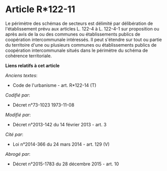 # Article R*122-11

Le périmètre des schémas de secteurs est délimité par délibération de l'établissement prévu aux articles L. 122-4 à L.
122-4-1 sur proposition ou après avis de la ou des communes ou établissements publics de coopération intercommunale
intéressés. Il peut s'étendre sur tout ou partie du territoire d'une ou plusieurs communes ou établissements publics de
coopération intercommunale situés dans le périmètre du schéma de cohérence territoriale.

**Liens relatifs à cet article**

_Anciens textes_:

  - Code de l'urbanisme - art. R*122-14 (T)

_Codifié par_:

  - Décret n°73-1023 1973-11-08

_Modifié par_:

  - Décret n°2013-142 du 14 février 2013 - art. 3

_Cité par_:

  - Loi n°2014-366 du 24 mars 2014 - art. 129 (V)

_Abrogé par_:

  - Décret n°2015-1783 du 28 décembre 2015 - art. 10
